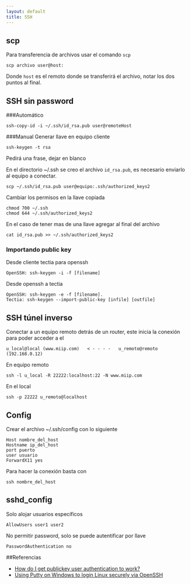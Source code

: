 ```yaml
---
layout: default
title: SSH
---
```

## scp
Para transferencia de archivos usar el comando `scp`

    scp archivo user@host:

Donde `host` es el remoto donde se transferirá el archivo, notar los dos puntos al final.

## SSH sin password

###Automático

	ssh-copy-id -i ~/.ssh/id_rsa.pub user@remoteHost

###Manual
Generar llave en equipo cliente

	ssh-keygen -t rsa

Pedirá una frase, dejar en blanco

En el directorio ~/.ssh se creo el archivo `id_rsa.pub`, es necesario enviarlo al
equipo a conectar.

	scp ~/.ssh/id_rsa.pub user@equipo:.ssh/authorized_keys2

Cambiar los permisos en la llave copiada

	chmod 700 ~/.ssh
	chmod 644 ~/.ssh/authorized_keys2

En el caso de tener mas de una llave agregar al final del archivo

	cat id_rsa.pub >> ~/.ssh/authorized_keys2

### Importando public key
Desde cliente tectia para openssh

    OpenSSH: ssh-keygen -i -f [filename]

Desde openssh a tectia

    OpenSSH: ssh-keygen -e -f [filename].
    Tectia: ssh-keygen --import-public-key [infile] [outfile]

## SSH túnel inverso

Conectar a un equipo remoto detrás de un router, este inicia la conexión para
poder acceder a el

	u_local@local (www.miip.com)   < - - - -   u_remoto@remoto (192.168.0.12)


En equipo remoto

	ssh -l u_local -R 22222:localhost:22 -N www.miip.com

En el local

	ssh -p 22222 u_remoto@localhost

## Config

Crear el archivo ~/.ssh/config con lo siguiente

	Host nombre_del_host
	Hostname ip_del_host
	port puerto
	user usuario
	ForwardX11 yes

Para hacer la conexión basta con

	ssh nombre_del_host

## sshd_config

Solo alojar usuarios específicos

    AllowUsers user1 user2

No permitir password, solo se puede autentificar por llave

    PasswordAuthentication no

##Referencias

* [How do I get publickey user authentication to work?](http://www.snailbook.com/faq/publickey-userauth.auto.html)  
* [Using Putty on Windows to login Linux securely via OpenSSH](http://www.linux-sxs.org/networking/openssh.putty.html)  
